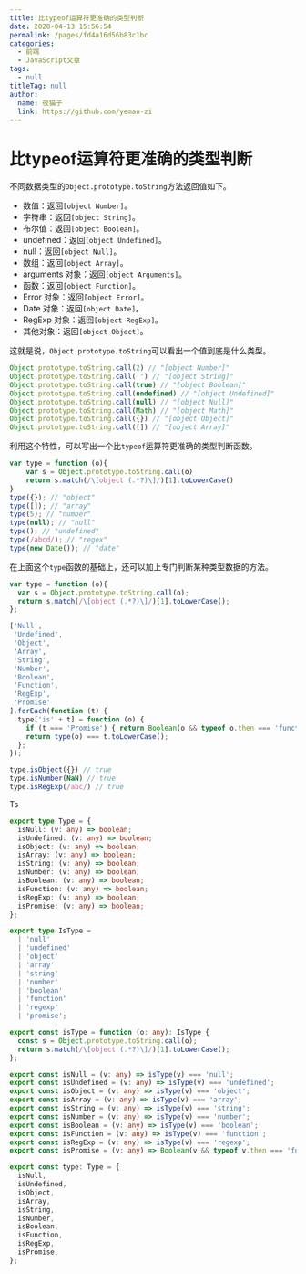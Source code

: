 ```yaml
---
title: 比typeof运算符更准确的类型判断
date: 2020-04-13 15:56:54
permalink: /pages/fd4a16d56b83c1bc
categories: 
  - 前端
  - JavaScript文章
tags: 
  - null
titleTag: null
author: 
  name: 夜猫子
  link: https://github.com/yemao-zi
---
```

# 比typeof运算符更准确的类型判断

不同数据类型的`Object.prototype.toString`方法返回值如下。

- 数值：返回`[object Number]`。
- 字符串：返回`[object String]`。
- 布尔值：返回`[object Boolean]`。
- undefined：返回`[object Undefined]`。
- null：返回`[object Null]`。
- 数组：返回`[object Array]`。
- arguments 对象：返回`[object Arguments]`。
- 函数：返回`[object Function]`。
- Error 对象：返回`[object Error]`。
- Date 对象：返回`[object Date]`。
- RegExp 对象：返回`[object RegExp]`。
- 其他对象：返回`[object Object]`。

这就是说，`Object.prototype.toString`可以看出一个值到底是什么类型。

```js
Object.prototype.toString.call(2) // "[object Number]"
Object.prototype.toString.call('') // "[object String]"
Object.prototype.toString.call(true) // "[object Boolean]"
Object.prototype.toString.call(undefined) // "[object Undefined]"
Object.prototype.toString.call(null) // "[object Null]"
Object.prototype.toString.call(Math) // "[object Math]"
Object.prototype.toString.call({}) // "[object Object]"
Object.prototype.toString.call([]) // "[object Array]"
```

利用这个特性，可以写出一个比`typeof`运算符更准确的类型判断函数。

```js
var type = function (o){
    var s = Object.prototype.toString.call(o)
    return s.match(/\[object (.*?)\]/)[1].toLowerCase()
}
type({}); // "object"
type([]); // "array"
type(5); // "number"
type(null); // "null"
type(); // "undefined"
type(/abcd/); // "regex"
type(new Date()); // "date"
```

在上面这个`type`函数的基础上，还可以加上专门判断某种类型数据的方法。

```js
var type = function (o){
  var s = Object.prototype.toString.call(o);
  return s.match(/\[object (.*?)\]/)[1].toLowerCase();
};

['Null',
 'Undefined',
 'Object',
 'Array',
 'String',
 'Number',
 'Boolean',
 'Function',
 'RegExp',
 'Promise'
].forEach(function (t) {
  type['is' + t] = function (o) {
    if (t === 'Promise') { return Boolean(o && typeof o.then === 'function'); }
    return type(o) === t.toLowerCase();
  };
});

type.isObject({}) // true
type.isNumber(NaN) // true
type.isRegExp(/abc/) // true
```

Ts

```ts
export type Type = {
  isNull: (v: any) => boolean;
  isUndefined: (v: any) => boolean;
  isObject: (v: any) => boolean;
  isArray: (v: any) => boolean;
  isString: (v: any) => boolean;
  isNumber: (v: any) => boolean;
  isBoolean: (v: any) => boolean;
  isFunction: (v: any) => boolean;
  isRegExp: (v: any) => boolean;
  isPromise: (v: any) => boolean;
};

export type IsType =
  | 'null'
  | 'undefined'
  | 'object'
  | 'array'
  | 'string'
  | 'number'
  | 'boolean'
  | 'function'
  | 'regexp'
  | 'promise';

export const isType = function (o: any): IsType {
  const s = Object.prototype.toString.call(o);
  return s.match(/\[object (.*?)\]/)[1].toLowerCase();
};

export const isNull = (v: any) => isType(v) === 'null';
export const isUndefined = (v: any) => isType(v) === 'undefined';
export const isObject = (v: any) => isType(v) === 'object';
export const isArray = (v: any) => isType(v) === 'array';
export const isString = (v: any) => isType(v) === 'string';
export const isNumber = (v: any) => isType(v) === 'number';
export const isBoolean = (v: any) => isType(v) === 'boolean';
export const isFunction = (v: any) => isType(v) === 'function';
export const isRegExp = (v: any) => isType(v) === 'regexp';
export const isPromise = (v: any) => Boolean(v && typeof v.then === 'function');

export const type: Type = {
  isNull,
  isUndefined,
  isObject,
  isArray,
  isString,
  isNumber,
  isBoolean,
  isFunction,
  isRegExp,
  isPromise,
};
```

